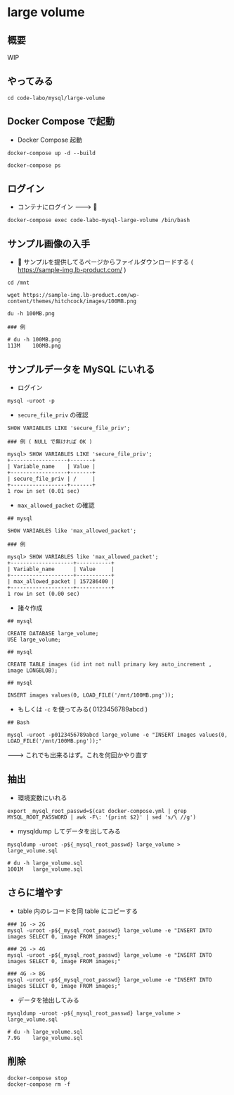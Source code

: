 # large volume

## 概要

WIP

## やってみる

```
cd code-labo/mysql/large-volume
```

## Docker Compose で起動

+ Docker Compose 起動

```
docker-compose up -d --build
```
```
docker-compose ps
```


## ログイン

+ コンテナにログイン ---> :whale: 

```
docker-compose exec code-labo-mysql-large-volume /bin/bash
```

## サンプル画像の入手


+ :whale: サンプルを提供してるページからファイルダウンロードする ( https://sample-img.lb-product.com/ )

```
cd /mnt

wget https://sample-img.lb-product.com/wp-content/themes/hitchcock/images/100MB.png
```

```
du -h 100MB.png
```
```
### 例

# du -h 100MB.png
113M    100MB.png
```

## サンプルデータを MySQL にいれる

+ ログイン

```
mysql -uroot -p
```

+ `secure_file_priv` の確認

```
SHOW VARIABLES LIKE 'secure_file_priv';
```
```
### 例 ( NULL で無ければ OK )

mysql> SHOW VARIABLES LIKE 'secure_file_priv';
+------------------+-------+
| Variable_name    | Value |
+------------------+-------+
| secure_file_priv | /     |
+------------------+-------+
1 row in set (0.01 sec)

```

+ `max_allowed_packet` の確認

```
## mysql

SHOW VARIABLES like 'max_allowed_packet';
```
```
### 例

mysql> SHOW VARIABLES like 'max_allowed_packet';
+--------------------+-----------+
| Variable_name      | Value     |
+--------------------+-----------+
| max_allowed_packet | 157286400 |
+--------------------+-----------+
1 row in set (0.00 sec)

```

+ 諸々作成

```
## mysql

CREATE DATABASE large_volume;
USE large_volume;
```

```
## mysql

CREATE TABLE images (id int not null primary key auto_increment , image LONGBLOB);
```

```
## mysql

INSERT images values(0, LOAD_FILE('/mnt/100MB.png'));
```

+ もしくは `-c` を使ってみる( 0123456789abcd )

```
## Bash

mysql -uroot -p0123456789abcd large_volume -e "INSERT images values(0, LOAD_FILE('/mnt/100MB.png'));"
```

---> これでも出来るはず。これを何回かやり直す

## 抽出

+ 環境変数にいれる

```
export _mysql_root_passwd=$(cat docker-compose.yml | grep MYSQL_ROOT_PASSWORD | awk -F\: '{print $2}' | sed 's/\ //g')
```

+ mysqldump してデータを出してみる

```
mysqldump -uroot -p${_mysql_root_passwd} large_volume > large_volume.sql
```
```
# du -h large_volume.sql 
1001M   large_volume.sql
```

## さらに増やす

+ table 内のレコードを同 table にコピーする

```
### 1G -> 2G
mysql -uroot -p${_mysql_root_passwd} large_volume -e "INSERT INTO images SELECT 0, image FROM images;"

### 2G -> 4G
mysql -uroot -p${_mysql_root_passwd} large_volume -e "INSERT INTO images SELECT 0, image FROM images;"

### 4G -> 8G
mysql -uroot -p${_mysql_root_passwd} large_volume -e "INSERT INTO images SELECT 0, image FROM images;"
```

+ データを抽出してみる

```
mysqldump -uroot -p${_mysql_root_passwd} large_volume > large_volume.sql
```
```
# du -h large_volume.sql 
7.9G    large_volume.sql
```

## 削除

```
docker-compose stop
docker-compose rm -f
```